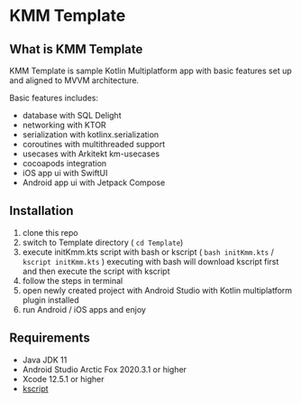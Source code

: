# KMM Template

## What is KMM Template
KMM Template is sample Kotlin Multiplatform app with basic features set up and aligned to MVVM architecture.
  
  Basic features includes:
   - database with SQL Delight
   - networking with KTOR
   - serialization with kotlinx.serialization
   - coroutines with multithreaded support
   - usecases with Arkitekt km-usecases
   - cocoapods integration
   - iOS app ui with SwiftUI
   - Android app ui with Jetpack Compose
   
## Installation
 1. clone this repo
 2. switch to Template directory ( `cd Template`)
 3. execute initKmm.kts script with bash or kscript ( `bash initKmm.kts` / `kscript initKmm.kts` )
      executing with bash will download kscript first and then execute the script with kscript
 4. follow the steps in terminal
 5. open newly created project with Android Studio with Kotlin multiplatform plugin installed
 6. run Android / iOS apps and enjoy
 
## Requirements
  - Java JDK 11
  - Android Studio Arctic Fox 2020.3.1 or higher
  - Xcode 12.5.1 or higher
  - [kscript](https://github.com/holgerbrandl/kscript)
